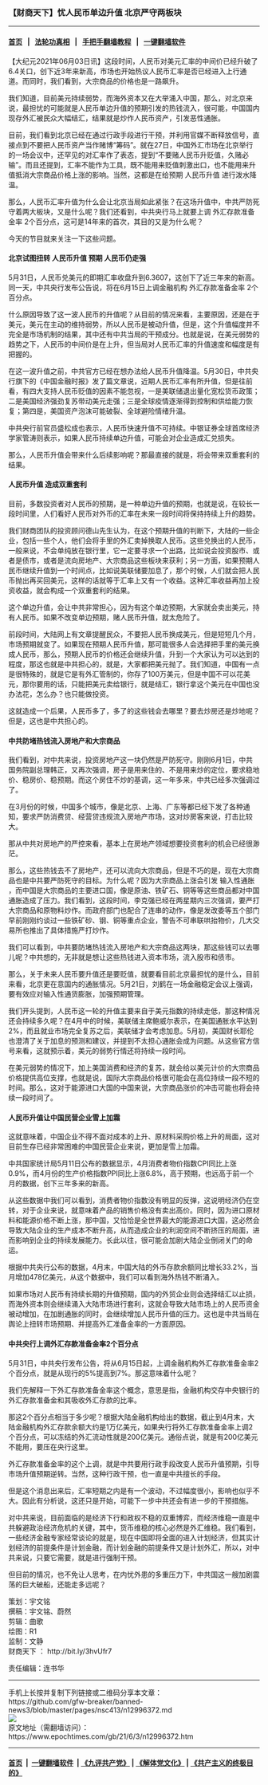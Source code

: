 ### 【财商天下】忧人民币单边升值 北京严守两板块
------------------------

#### [首页](https://github.com/gfw-breaker/banned-news3/blob/master/README.md) &nbsp;&nbsp;|&nbsp;&nbsp; [法轮功真相](https://github.com/begood0513/basic/blob/master/README.md)  &nbsp;&nbsp;|&nbsp;&nbsp; [手把手翻墙教程](https://github.com/gfw-breaker/guides/wiki)  &nbsp;&nbsp;|&nbsp;&nbsp; [一键翻墙软件](https://github.com/gfw-breaker/nogfw/blob/master/README.md)  



<div><p>
 【大纪元2021年06月03日讯】这段时间，人民币对美元汇率的中间价已经升破了6.4关口，创下近3年来新高，市场也开始热议人民币汇率是否已经进入上行通道。而同时，我们看到，大宗商品的价格也是一路飙升。
</p>
<p>
 我们知道，目前美元持续弱势，而海外资本又在大举涌入中国，那么，对北京来说，最担忧的可能就是人民币单边升值的预期引发的热钱流入，很可能，中国国内现存外汇被民众大幅结汇，结果就是炒作人民币资产，引发恶性通胀。
</p>
<p>
 目前，我们看到北京已经在通过行政手段进行干预，并利用官媒不断释放信号，直接点到不要把人民币资产当作赌博“筹码”。就在27日，中国外汇市场在北京举行的一场会议中，还罕见的对汇率作了表态，提到“不要赌人民币升贬值，久赌必输”。而且还提到，汇率不能作为工具，既不能用来贬值刺激出口，也不能用来升值抵消大宗商品价格上涨的影响。当然，这都是在给预期
 <ok href="https://www.epochtimes.com/gb/tag/%E4%BA%BA%E6%B0%91%E5%B8%81%E5%8D%87%E5%80%BC.html">
  人民币升值
 </ok>
 进行泼水降温。
</p>
<p>
 那么，人民币汇率升值为什么会让北京当局如此紧张？在这场升值中，中共严防死守着两大板块，又是什么呢？我们还看到，中共央行马上就要上调
 <ok href="https://www.epochtimes.com/gb/tag/%E5%A4%96%E6%B1%87%E5%AD%98%E6%AC%BE%E5%87%86%E5%A4%87%E9%87%91%E7%8E%87.html">
  外汇存款准备金率
 </ok>
 2个百分点，这可是14年来的首次，其目的又是为什么呢？
</p>
<p>
 今天的节目就来关注一下这些问题。
</p>
<p>
</p>
<h4>
 北京试图扭转
 <ok href="https://www.epochtimes.com/gb/tag/%E4%BA%BA%E6%B0%91%E5%B8%81%E5%8D%87%E5%80%BC.html">
  人民币升值
 </ok>
 预期 人民币仍走强
</h4>
<p>
 5月31日，人民币兑美元的即期汇率收盘升到6.3607，这创下了近三年来的新高。同一天，中共央行发布公告说，将在6月15日上调金融机构
 <ok href="https://www.epochtimes.com/gb/tag/%E5%A4%96%E6%B1%87%E5%AD%98%E6%AC%BE%E5%87%86%E5%A4%87%E9%87%91%E7%8E%87.html">
  外汇存款准备金率
 </ok>
 2个百分点。
</p>
<p>
 什么原因导致了这一波人民币的升值呢？从目前的情况来看，主要原因，还是在于美元，美元在主动的维持弱势，所以人民币是被动升值，但是，这个升值幅度并不完全是市场机制的结果，其中还有中共当局的干预成分。也就是说，在美元弱势的趋势之下，人民币的中间价是在上升，但当局对人民币汇率的升值速度和幅度是有把握的。
</p>
<p>
 在这一波升值之前，中共官方已经在想办法给人民币升值降温。5月30日，中共央行旗下的《中国金融时报》发了篇文章说，近期人民币汇率有所升值，但是往前看，有四大支持人民币贬值的因素不能忽视，一是美联储退出量化宽松货币政策；二是美国经济强劲复苏带动美元走强；三是全球疫情逐渐得到控制和供给能力恢复；第四是，美国资产泡沫可能破裂、全球避险情绪升温。
</p>
<p>
 中共央行前官员盛松成也表示，人民币快速升值不可持续。中银证券全球首席经济学家管涛则表示，如果人民币持续单边升值，可能会对企业造成汇兑损失。
</p>
<p>
 那么，人民币升值会带来什么后续影响呢？那最直接的就是，将会带来双重套利的结果。
</p>
<h4>
 人民币升值 造成双重套利
</h4>
<p>
 目前，多数投资者对人民币的预期，是一种单边升值的预期，也就是说，在较长一段时间里，人们看好人民币对外币的汇率在未来一段时间将保持持续上升的趋势。
</p>
<p>
 我们财商团队的投资顾问德山先生认为，在这个预期升值的判断下，大陆的一些企业，包括一些个人，他们会将手里的外汇卖掉换取人民币。这些兑换出的人民币，一般来说，不会单纯放在银行里，它一定要寻求一个出路，比如说会投资股市、或者是债市，或者是流向房地产、大宗商品这些板块来获利；另一方面，如果预期人民币继续升值到一个时间点，比如说美联储要加息了，那个时候，人们就会把人民币抛出再买回美元，这样的话就等于汇率上又有一个收益。这种汇率收益再加上投资收益，就会构成一个双重套利的结果。
</p>
<p>
 这个单边升值，会让中共非常担心，因为有这个单边预期，大家就会卖出美元，持有人民币。如果不改变单边预期，赌人民币升值，就太危险了。
</p>
<p>
 前段时间，大陆网上有文章提醒民众，不要把人民币换成美元，但是短短几个月，市场预期就变了。如果现在预期人民币升值，那可能很多人会选择把手里的美元换成人民币，那么，预期人民币的价格还会继续升值，升到一个大家认为可以达到的程度，那这也就是中共担心的，就是，大家都把美元抛了。我们知道，中国有一点是很特殊的，就是它是有外汇管制的，你存了100万美元，但是中国不可以花美元，那你要用的话，只能把美元卖给银行，就是结汇，银行拿这个美元在中国也没办法花，怎么办？也只能做投资。
</p>
<p>
 这就造成一个后果，人民币多了，多了的这些钱会去哪里？要去炒房还是炒地呢？但是，这也是中共担心的。
</p>
<h4>
 中共防堵热钱流入房地产和大宗商品
</h4>
<p>
 我们看到，对中共来说，投资房地产这一块仍然是严防死守。刚刚6月1日，中共国务院副总理韩正，又再次强调，房子是用来住的、不是用来炒的定位，要求稳地价、稳房价、稳预期。而这个房住不炒的基调，这一年多来，中共已经多次强调过了。
</p>
<p>
 在3月份的时候，中国多个城市，像是北京、上海、广东等都已经下发了各种通知，要求严防消费贷、经营贷违规流入房地产市场，这对炒房客来说，打击比较大。
</p>
<p>
 那从中共对房地产的严控来看，基本上在房地产领域想要投资套利的机会已经很渺茫。
</p>
<p>
 那么，这些热钱去不了房地产，还可以流向大宗商品，但是不巧的是，现在大宗商品也是中共要严防死守的目标。为什么呢？因为大宗商品上涨会引发
 <ok href="https://www.epochtimes.com/gb/tag/%E8%BE%93%E5%85%A5%E6%80%A7%E9%80%9A%E8%83%80.html">
  输入性通胀
 </ok>
 ，而中国是大宗商品的主要进口国，像是原油、铁矿石、铜等等这些商品都对中国通胀造成了压力。我们看到，这段时间，李克强已经在两星期内三次强调，要严打大宗商品和原物料炒作。而政府部门也配合了连串的动作，像是发改委等五个部门早前刚刚约谈过一些铁矿砂、钢、铜等重点企业，警告不可串联哄抬物价，几大交易所也推出了具体措施严打炒作。
</p>
<p>
 我们可以看到，中共要防堵热钱流入房地产和大宗商品这两块，那这些钱可以去哪儿呢？中共想的，无非就是想让这些热钱进入资本市场，流入股市和债市。
</p>
<p>
 那么，关于未来人民币要升值还是要贬值，就要看目前北京最担忧的是什么，目前来看，北京更在意国内的通胀情况。5月21日，刘鹤在一场金融稳定会议上强调，要有效应对输入性通货膨胀，加强预期管理。
</p>
<p>
 我们开头提到，人民币这一轮的升值主要来自于美元指数的持续走低，那这种情况还会持续多久呢？在4月中的时候，美联储主席鲍威尔表示，在美国通胀水平达到2%，而且就业市场完全复苏之后，美联储才会考虑加息。5月初，美国财长耶伦也澄清了关于加息的预测和建议，并提到不太担心通胀会成为问题。从这些官方信号来看，这就预示着，美元的弱势行情还将持续一段时间。
</p>
<p>
 在美元弱势的情况下，加上美国消费和经济的复苏，就会给以美元计价的大宗商品价格提供高位支撑，也就是说，国际大宗商品价格很可能会在高位持续一段不短的时间。那么，这对于能源进口大国的中国来说，大宗商品涨价的冲击可能也将会持续一段时间了。
</p>
<h4>
 人民币升值让中国民营企业雪上加霜
</h4>
<p>
 这就意味着，中国企业不得不面对成本的上升、原材料采购价格上升的局面，这对目前生存已经非常困难的中国民营企业来说，更加是雪上加霜。
</p>
<p>
 中共国家统计局5月11日公布的数据显示，4月消费者物价指数CPI同比上涨0.9%，而4月份的生产价格指数PPI同比上涨6.8%，高于预期，也远高于前一个月的数据，创下三年多来的新高。
</p>
<p>
 从这些数据中我们可以看到，消费者物价指数没有明显的反弹，这说明经济仍在空转，对于企业来说，就意味着产品的销售价格没有卖出高价。同时，因为进口原材料和能源价格不断上涨，那中国，又恰恰是全世界最大的能源进口大国，这必然会导致大陆企业的生产成本不断升高，从而造成企业的利润空间不断挤压的局面，进而影响到企业的持续发展能力。长此以往，很可能会加剧大陆企业倒闭关门的命运。
</p>
<p>
 根据中共央行公布的数据，4月末，中国大陆的外币存款余额同比增长33.2%，当月增加478亿美元，从这个数据中，我们可以看到海外热钱不断涌入。
</p>
<p>
 如果市场对人民币有持续长期的升值预期，国内的外贸企业则会选择结汇以止损，而海外资本则会继续涌入大陆市场进行套利，这就会导致大陆市场上的人民币资金被动增加，在加剧通胀的同时，会继续增加人民币升值的压力。这也是中共当局在舆论上扭转市场预期、并提高外汇准备金率的一方面原因。
</p>
<h4>
 中共央行上调外汇存款准备金率2个百分点
</h4>
<p>
 5月31日，中共央行发布公告，将从6月15日起，上调金融机构外汇存款准备金率2个百分点，就是从现行的5%提高到7%。那这意味着什么呢？
</p>
<p>
 我们先解释一下外汇存款准备金率这个概念，意思是指，金融机构交存中央银行的外汇存款准备金和其吸收外汇存款的比率。
</p>
<p>
 那这2个百分点相当于多少呢？根据大陆金融机构给出的数据，截止到4月末，大陆金融机构外汇存款余额大约是1万亿美元，如果央行将外汇存款准备金率上调2个百分点，可以冻结的外汇流动性就是200亿美元。通俗点说，就是有200亿美元不能用，要压在央行这里。
</p>
<p>
 外汇存款准备金率的这个上调，就是中共要用行政手段改变人民币升值预期，引导市场升值预期逆转。当然，这种行政干预，也一直是中共擅长的手段。
</p>
<p>
 但是这个消息出来后，汇率短期之内是有一个波动，不过幅度很小，影响也似乎不大。因此有分析说，这还只是开始，可能下一步中共还会有进一步的干预措施。
</p>
<p>
 对中共来说，目前面临的是经济下行和政权不稳的双重博弈，而经济维稳一直是中共躲避政治经济危机的关键，其中，货币维稳的核心必然是外汇维稳。我们看到，一些经济金融专家经常谈论的就是，现在中国即将全面的进入计划经济，但其实计划经济的前提条件是计划金融，而计划金融的前提条件又是计划外汇，所以，对中共来说，只要它需要，就是进行强制干预。
</p>
<p>
 但目前的情况，也不免让人思考，在内忧外患的多重压力下，中共国这一艘加剧震荡的巨大破船，还能走多远呢？
</p>
<p>
 策划：宇文铭
 <br/>
 撰稿：宇文铭、蔚然
 <br/>
 剪辑：曲歌
 <br/>
 绘图：R1
 <br/>
 监制：文静
 <br/>
 <ok href="https://www.epochtimes.com/gb/tag/%E8%B4%A2%E5%95%86%E5%A4%A9%E4%B8%8B.html">
  财商天下
 </ok>
 ：
 <ok href="http://bit.ly/3hvUfr7">
  http://bit.ly/3hvUfr7
 </ok>
</p>
<p>
 责任编辑：连书华
</p>
</div>
<hr/>
手机上长按并复制下列链接或二维码分享本文章：<br/>
https://github.com/gfw-breaker/banned-news3/blob/master/pages/nsc413/n12996372.md <br/>
<a href='https://github.com/gfw-breaker/banned-news3/blob/master/pages/nsc413/n12996372.md'><img src='https://github.com/gfw-breaker/banned-news3/blob/master/pages/nsc413/n12996372.md.png'/></a> <br/>
原文地址（需翻墙访问）：https://www.epochtimes.com/gb/21/6/3/n12996372.htm


------------------------
#### [首页](https://github.com/gfw-breaker/banned-news3/blob/master/README.md) &nbsp;|&nbsp; [一键翻墙软件](https://github.com/gfw-breaker/nogfw/blob/master/README.md) &nbsp;| [《九评共产党》](https://github.com/gfw-breaker/9ping.md/blob/master/README.md#九评之一评共产党是什么) | [《解体党文化》](https://github.com/gfw-breaker/jtdwh.md/blob/master/README.md) | [《共产主义的终极目的》](https://github.com/gfw-breaker/gczydzjmd.md/blob/master/README.md)


<img src='http://gfw-breaker.win/banned-news3/pages/nsc413/n12996372.md' width='0px' height='0px'/>